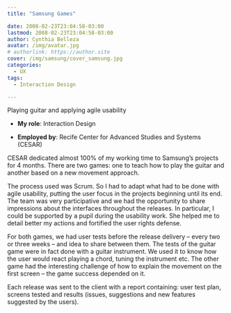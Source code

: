 ```yaml
---
title: "Samsung Games"

date: 2008-02-23T23:04:58-03:00
lastmod: 2008-02-23T23:04:58-03:00
author: Cynthia Belleza
avatar: /img/avatar.jpg
# authorlink: https://author.site
cover: /img/samsung/cover_samsung.jpg
categories:
  - UX 
tags:
  - Interaction Design

---
```


Playing guitar and applying agile usability

<!--more-->

* **My role**: Interaction Design

* **Employed by**: Recife Center for Advanced Studies and Systems (CESAR)

CESAR dedicated almost 100% of my working time to Samsung’s projects for 4 months. There are two games: one to teach how to play the guitar and another based on a new movement approach. 

The process used was Scrum. So I had to adapt what had to be done with agile usability, putting the user focus in the projects beginning until its end. The team was very participative and we had the opportunity to share impressions about the interfaces throughout the releases. In particular, I could be supported by a pupil during the usability work. She helped me to detail better my actions and fortified the user rights defense.

For both games, we had user tests before the release delivery – every two or three weeks – and idea to share between them. The tests of the guitar game were in fact done with a guitar instrument. We used it to know how the user would react playing a chord, tuning the instrument etc. The other game had the interesting challenge of how to explain the movement on the first screen – the game success depended on it.

Each release was sent to the client with a report containing: user test plan, screens tested and results (issues, suggestions and new features suggested by the users).





